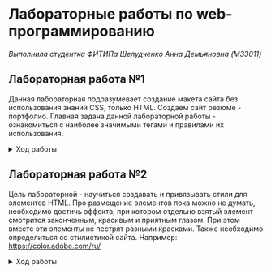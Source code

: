 # Лабораторные работы по web-программированию

*Выполнила студентка ФИТИПа Шелудченко Анна Демьяновна (M33011)*

## Лабораторная работа №1
Данная лабораторная подразумевает создание макета сайта без использования знаний
CSS, только HTML. Создаем сайт резюме - портфолио. Главная задача данной
лабораторной работы - ознакомиться с наиболее значимыми тегами и правилами их
использования.
<details>
  <summary>Ход работы</summary>

1. [x] Установить любой текстовый редактор или же специализированное ПО
   (WebStorm и так далее) - на ваш выбор.
2. [x] Определиться с темой проекта и нарисовать макет вашего сайта (схематично) -
   расположение картинок, текста, поля контактов и т.д. - картинку также положить в
   репозиторий (Можно фотографию рисунка на листочке)
   ![web-42](https://user-images.githubusercontent.com/71404543/134245541-9ef18278-0b46-459d-ab29-94d37b88ead9.jpg)
3. [x] Задать кодировку страницы UTF-8
4. [x] Описать ключевые слова в метаинформации страницы, а также в описании страницы
5. [x] Для упрощения проектирования подключить файл стилей outlines.css (опционально)
6. [x] Приступить к написанию сайта:
   * [x] Добавить Doctype
   * [x] Добавить теги ```<html>```,```<head>``` и ```<body>```,
   * [x] Установить язык для сайта-русский
   * [x] Добавить заголовок страницы
   * [x] Убедиться что в README.md указано ваше ФИО и номер группы, добавить в выбранную тему.
   * [x] Выделить логические элементы вашего сайта с помощью тегов:
      * main
      * header
      * footer
   * [x] Использовать теги section, nav, article, aside, h1-h6, p - согласно их предназначению. (смотреть лекцию)
   * [x] Использовать теги перечисления (ul, ol) (например, для описание ваших успехов или неуспехов).
   * [x] Вставить блок с псевдографикой из символов ASCII
   * [x] Вставить snippet кода, оформив его соответствующими тегами.
   * [x] Добавить цитату и формулу вашего успеха (желательно использовать тэги sub и sup).

Для выделения наиболее важных моментов использовать strong и b, em и i, del и ins
</details>

## Лабораторная работа №2
Цель лабораторной - научиться создавать и привязывать стили для элементов HTML. 
Про размещение элементов пока можно не думать, необходимо достичь эффекта, 
при котором отдельно взятый элемент смотрится законченным, красивым и приятным глазом.
При этом вместе эти элементы не пестрят разными красками. Также необходимо определиться
со стилистикой сайта.
Например: https://color.adobe.com/ru/

<details>
<summary>Ход работы</summary>

1. [x] Создать и подключить собственный файл стилей
2. [x] Добавить стили всем элементам на странице (границы - отступы). 
3. [x] Должны быть использованы различные по типу селекторы. (Желательно по какой-либо конкретной методологии, например БЭМ)
4. [x] Добавить картинки.
5. [x] Определить цвета заливки и теней для элементов
6. Применить стили для текста, задать свойства:
   * [x] размера шрифта
   * [x] высоты строки
   * [x] семейство используемых шрифтов
   * [x] насыщенность шрифта
   * [x] выравнивание текста (горизонтальное, вертикальное)
   * [x] фон и цвет текста
   * отступы
   * пробелы
   * стилизация  переформатированного текста
   * подчеркивание, зачеркивание и  другие
   * регистр символов
</details>